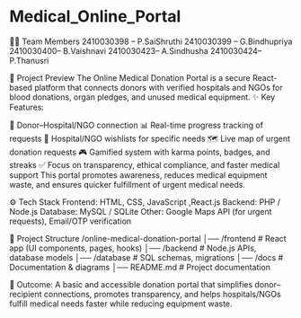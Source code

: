 # Medical_Online_Portal
👨‍💻 Team Members 
2410030398 – P.SaiShruthi 
2410030399 – G.Bindhupriya 
2410030400– B.Vaishnavi 
2410030423– A.Sindhusha
2410030424– P.Thanusri



📌 Project Preview 
The Online Medical Donation Portal is a secure React-based platform that connects donors with verified hospitals and NGOs for blood donations, organ pledges, and unused medical equipment. 
✨ Key Features:

🔗 Donor–Hospital/NGO connection 
📊 Real-time progress tracking of requests 
📝 Hospital/NGO wishlists for specific needs 
🗺 Live map of urgent donation requests 
🎮 Gamified system with karma points, badges, and streaks 
✅ Focus on transparency, ethical compliance, and faster medical support 
This portal promotes awareness, reduces medical equipment waste, and ensures quicker fulfillment of urgent medical needs.



⚙️ Tech Stack 
Frontend: HTML, CSS, JavaScript ,React.js 
Backend: PHP / Node.js 
Database: MySQL / SQLite 
Other: Google Maps API (for urgent requests), Email/OTP verification



📂 Project Structure 
/online-medical-donation-portal
│── /frontend        # React app (UI components, pages, hooks)
│── /backend         # Node.js APIs, database models
│── /database        # SQL schemas, migrations
│── /docs            # Documentation & diagrams
│── README.md        # Project documentation


🚀 Outcome:
A basic and accessible donation portal that simplifies donor–recipient connections, promotes transparency, and helps hospitals/NGOs fulfill medical needs faster while reducing equipment waste.
